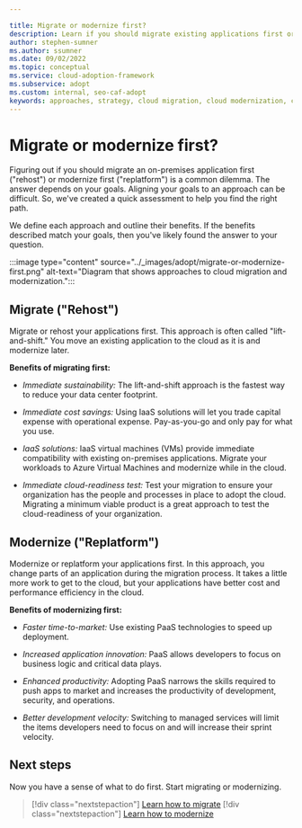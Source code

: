 ```yaml
---

title: Migrate or modernize first?
description: Learn if you should migrate existing applications first or modernize them before migrating to the cloud.
author: stephen-sumner
ms.author: ssumner
ms.date: 09/02/2022
ms.topic: conceptual
ms.service: cloud-adoption-framework
ms.subservice: adopt
ms.custom: internal, seo-caf-adopt
keywords: approaches, strategy, cloud migration, cloud modernization, cloud adoption framework
---
```

# Migrate or modernize first?

Figuring out if you should migrate an on-premises application first ("rehost") or modernize first ("replatform") is a common dilemma. The answer depends on your goals. Aligning your goals to an approach can be difficult. So, we've created a quick assessment to help you find the right path.

We define each approach and outline their benefits. If the benefits described match your goals, then you've likely found the answer to your question.

:::image type="content" source="../_images/adopt/migrate-or-modernize-first.png" alt-text="Diagram that shows approaches to cloud migration and modernization.":::

## Migrate ("Rehost")

Migrate or rehost your applications first. This approach is often called "lift-and-shift." You move an existing application to the cloud as it is and modernize later.

**Benefits of migrating first:**

- *Immediate sustainability:* The lift-and-shift approach is the fastest way to reduce your data center footprint.

- *Immediate cost savings:* Using IaaS solutions will let you trade capital expense with operational expense. Pay-as-you-go and only pay for what you use.

- *IaaS solutions:* IaaS virtual machines (VMs) provide immediate compatibility with existing on-premises applications. Migrate your workloads to Azure Virtual Machines and modernize while in the cloud.

- *Immediate cloud-readiness test:* Test your migration to ensure your organization has the people and processes in place to adopt the cloud. Migrating a minimum viable product is a great approach to test the cloud-readiness of your organization.  

## Modernize ("Replatform")

Modernize or replatform your applications first. In this approach, you change parts of an application during the migration process. It takes a little more work to get to the cloud, but your applications have better cost and performance efficiency in the cloud.

**Benefits of modernizing first:**

- *Faster time-to-market:* Use existing PaaS technologies to speed up deployment.

- *Increased application innovation:* PaaS allows developers to focus on business logic and critical data plays.

- *Enhanced productivity:* Adopting PaaS narrows the skills required to push apps to market and increases the productivity of development, security, and operations.

- *Better development velocity:* Switching to managed services will limit the items developers need to focus on and will increase their sprint velocity.

## Next steps

Now you have a sense of what to do first. Start migrating or modernizing.

> [!div class="nextstepaction"]
> [Learn how to migrate](../migrate/index.md)
> [!div class="nextstepaction"]
> [Learn how to modernize](../modernize/index.md)

